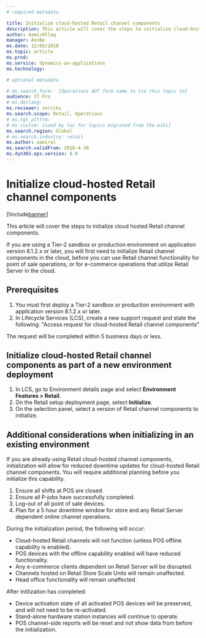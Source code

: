```yaml
---
# required metadata

title: Initialize cloud-hosted Retail channel components
description: This article will cover the steps to initialize cloud-hosted Retail channel components.
author: AamirAllaq
manager: AnnBe
ms.date: 12/05/2018
ms.topic: article
ms.prod: 
ms.service: dynamics-ax-applications
ms.technology: 

# optional metadata

# ms.search.form:  [Operations AOT form name to tie this topic to]
audience: IT Pro
# ms.devlang: 
ms.reviewer: sericks
ms.search.scope: Retail, Operations 
# ms.tgt_pltfrm: 
# ms.custom: [used by loc for topics migrated from the wiki]
ms.search.region: Global
# ms.search.industry: retail
ms.author: aamiral
ms.search.validFrom: 2018-4-30 
ms.dyn365.ops.version: 8.0 
---
```



# Initialize cloud-hosted Retail channel components

[!include[banner](../includes/banner.md)]

This article will cover the steps to initialize cloud hosted Retail channel components.

If you are using a Tier-2 sandbox or production environment on application version 8.1.2.x or later, you will first need to initialize Retail channel components in the cloud, before you can use Retail channel functionality for point of sale operations, or for e-commerce operations that utilize Retail Server in the cloud.

## Prerequisites

1. You must first deploy a Tier-2 sandbox or production environment with application version 8.1.2.x or later.
2. In Lifecycle Services (LCS), create a new support request and state the following: "Access request for cloud-hosted Retail channel components"

The request will be completed within 5 business days or less.

## Initialize cloud-hosted Retail channel components as part of a new environment deployment

1. In LCS, go to Environment details page and select **Environment Features > Retail**.
2. On the Retail setup deployment page, select **Initialize**.
3. On the selection panel, select a version of Retail channel components to initialize.

## Additional considerations when initializing in an existing environment

If you are already using Retail cloud-hosted channel components, initialization will allow for reduced downtime updates for cloud-hosted Retail channel components. You will require additional planning before you initialize this capability.

1. Ensure all shifts at POS are closed.
2. Ensure all P-jobs have successfully completed.
3. Log-out of all point of sale devices.
3. Plan for a 5 hour downtime window for store and any Retail Server dependent online channel operations.

During the initialization period, the following will occur:
  - Cloud-hosted Retail channels will not function (unless POS offline capability is enabled).
  - POS devices with the offline capability enabled will have reduced functionality.
  - Any e-commerce clients dependent on Retail Server will be disrupted.
  - Channels hosted on Retail Store Scale Units will remain unaffected.
  - Head office functionality will remain unaffected.

After initlization has completed:
  - Device activation state of all activated POS devices will be preserved, and will not need to be re-activated.
  - Stand-alone hardware station instances will continue to operate.
  - POS channel-side reports will be reset and not show data from before the initialization.
  

